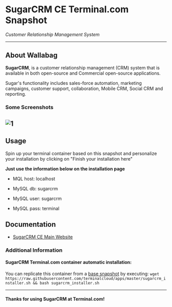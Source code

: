 # **SugarCRM CE** Terminal.com Snapshot
*Customer Relationship Management System*

---

## About Wallabag
**SugarCRM**,  is a customer relationship management (CRM) system that is available in both open-source and Commercial open-source applications.

Sugar's functionality includes sales-force automation, marketing campaigns, customer support, collaboration, Mobile CRM, Social CRM and reporting.

### Some Screenshots
![1](http://d2owqhhe2x3j50.cloudfront.net/sugar7/product/desktop-marketing-salesrep.jpg)
---


## Usage
Spin up your terminal container based on this snapshot and personalize your installation by clicking on "Finish your installation here"

**Just use the information below on the installation page**

- MQL host: localhost

- MySQL db: sugarcrm

- MySQL user: sugarcrm

- MySQL pass: terminal


## Documentation
- [SugarCRM CE Main Website](http://www.sugarcrm.com/community)


### Additional Information
#### SugarCRM Terminal.com container automatic installation:
You can replicate this container from a [base snapshot](https://www.terminal.com/tiny/FzpHiTXG1K) by executing:
`wget https://raw.githubusercontent.com/terminalcloud/apps/master/sugarcrm_installer.sh && bash sugarcrm_installer.sh`

---

#### Thanks for using SugarCRM at Terminal.com!